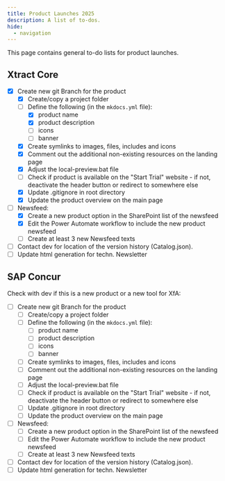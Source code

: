 ```yaml
---
title: Product Launches 2025
description: A list of to-dos.
hide:
  - navigation
---
```


This page contains general to-do lists for product launches.

## Xtract Core

- [x] Create new git Branch for the product
	- [x] Create/copy a project folder 
	- [ ] Define the following (in the `mkdocs.yml` file):
		- [x] product name
		- [x] product description
		- [ ] icons 
		- [ ] banner
	- [x] Create symlinks to images, files, includes and icons
	- [x] Comment out the additional non-existing resources on the landing page
	- [x] Adjust the local-preview.bat file
	- [ ] Check if product is available on the "Start Trial" website - if not, deactivate the header button or redirect to somewhere else
	- [x] Update .gitignore in root directory
	- [x] Update the product overview on the main page
- [ ] Newsfeed:
	- [x] Create a new product option in the SharePoint list of the newsfeed
	- [x] Edit the Power Automate workflow to include the new product newsfeed
	- [ ] Create at least 3 new Newsfeed texts
- [ ] Contact dev for location of the version history (Catalog.json).
- [ ] Update html generation for techn. Newsletter

## SAP Concur

Check with dev if this is a new product or a new tool for XfA:

- [ ] Create new git Branch for the product
	- [ ] Create/copy a project folder 
	- [ ] Define the following (in the `mkdocs.yml` file):
		- [ ] product name
		- [ ] product description
		- [ ] icons 
		- [ ] banner
	- [ ] Create symlinks to images, files, includes and icons
	- [ ] Comment out the additional non-existing resources on the landing page
	- [ ] Adjust the local-preview.bat file
	- [ ] Check if product is available on the "Start Trial" website - if not, deactivate the header button or redirect to somewhere else
	- [ ] Update .gitignore in root directory
	- [ ] Update the product overview on the main page
- [ ] Newsfeed:
	- [ ] Create a new product option in the SharePoint list of the newsfeed
	- [ ] Edit the Power Automate workflow to include the new product newsfeed
	- [ ] Create at least 3 new Newsfeed texts
- [ ] Contact dev for location of the version history (Catalog.json).
- [ ] Update html generation for techn. Newsletter
